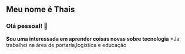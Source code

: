 ## Meu nome é Thais

### Olá pessoal! 👋

**Sou uma interessada em aprender coisas novas sobre tecnologia**
*Ja trabalhei na área de portaria,logistica e educação

